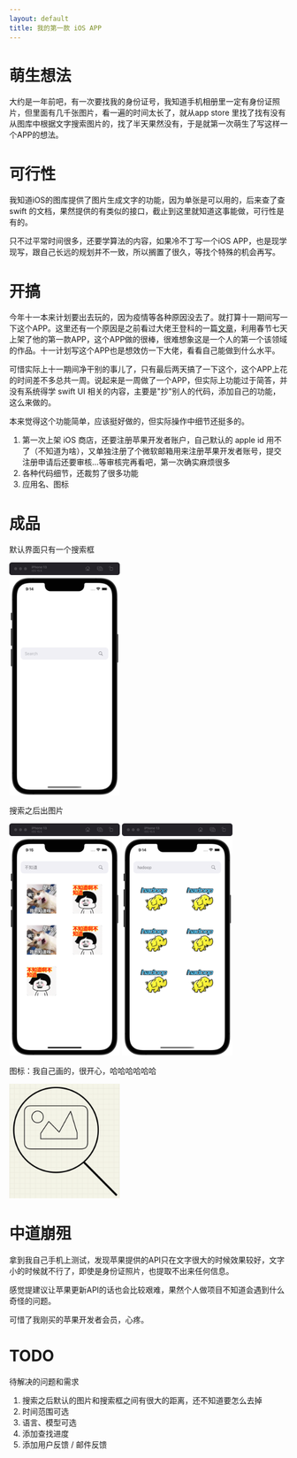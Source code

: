 ```yaml
---
layout: default
title: 我的第一款 iOS APP
---
```


# 萌生想法
大约是一年前吧，有一次要找我的身份证号，我知道手机相册里一定有身份证照片，但里面有几千张图片，看一遍的时间太长了，就从app store 里找了找有没有从图库中根据文字搜索图片的，找了半天果然没有，于是就第一次萌生了写这样一个APP的想法。

# 可行性
我知道iOS的图库提供了图片生成文字的功能，因为单张是可以用的，后来查了查 swift 的文档，果然提供的有类似的接口，截止到这里就知道这事能做，可行性是有的。

只不过平常时间很多，还要学算法的内容，如果冷不丁写一个iOS APP，也是现学现写，跟自己长远的规划并不一致，所以搁置了很久，等找个特殊的机会再写。

# 开搞
今年十一本来计划要出去玩的，因为疫情等各种原因没去了。就打算十一期间写一下这个APP。这里还有一个原因是之前看过大佬王登科的一篇[文章](https://greatdk.com/1820.html)，利用春节七天上架了他的第一款APP，这个APP做的很棒，很难想象这是一个人的第一个该领域的作品。十一计划写这个APP也是想效仿一下大佬，看看自己能做到什么水平。

可惜实际上十一期间净干别的事儿了，只有最后两天搞了一下这个，这个APP上花的时间差不多总共一周。说起来是一周做了一个APP，但实际上功能过于简答，并没有系统得学 swift UI 相关的内容，主要是"抄"别人的代码，添加自己的功能，这么来做的。

本来觉得这个功能简单，应该挺好做的，但实际操作中细节还挺多的。
1. 第一次上架 iOS 商店，还要注册苹果开发者账户，自己默认的 apple id 用不了（不知道为啥），又单独注册了个微软邮箱用来注册苹果开发者账号，提交注册申请后还要审核...等审核完再看吧，第一次确实麻烦很多
2. 各种代码细节，还裁剪了很多功能
3. 应用名、图标

# 成品
默认界面只有一个搜索框

<img src="/images/2022/10/883790688.png" width=200>

搜索之后出图片

<img src="/images/2022/10/4091255758.png" width=200>

<img src="/images/2022/10/4229281698.png" width=200>

图标：我自己画的，很开心，哈哈哈哈哈哈

<img src="/images/2022/10/2424105052.png" width=200>

# 中道崩殂
拿到我自己手机上测试，发现苹果提供的API只在文字很大的时候效果较好，文字小的时候就不行了，即使是身份证照片，也提取不出来任何信息。

感觉提建议让苹果更新API的话也会比较艰难，果然个人做项目不知道会遇到什么奇怪的问题。

可惜了我刚买的苹果开发者会员，心疼。

# TODO
待解决的问题和需求
1. 搜索之后默认的图片和搜索框之间有很大的距离，还不知道要怎么去掉
2. 时间范围可选
3. 语言、模型可选
4. 添加查找进度
5. 添加用户反馈 / 邮件反馈